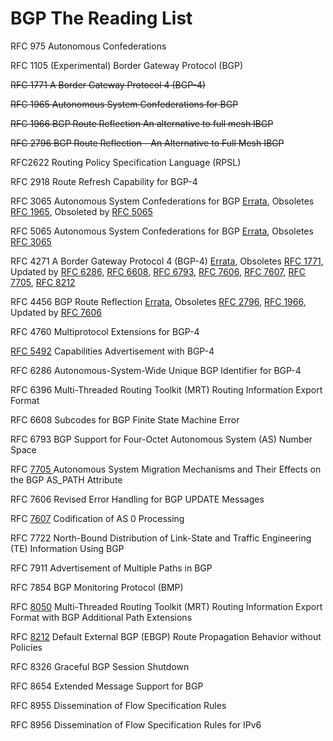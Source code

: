 # BGP The Reading List

RFC 975 Autonomous Confederations

RFC 1105 (Experimental) Border Gateway Protocol (BGP)

~~RFC 1771 A Border Gateway Protocol 4 (BGP-4)~~

~~RFC 1965 Autonomous System Confederations for BGP~~

~~RFC 1966 BGP Route Reflection An alternative to full mesh IBGP~~

~~RFC 2796 BGP Route Reflection - An Alternative to Full Mesh IBGP~~

RFC2622 Routing Policy Specification Language (RPSL)

RFC 2918 Route Refresh Capability for BGP-4

RFC 3065 Autonomous System Confederations for BGP [Errata](http://www.rfc-editor.org/errata/rfc3065), Obsoletes [RFC 1965](http://www.rfc-editor.org/info/rfc1965), Obsoleted by [RFC 5065](http://www.rfc-editor.org/info/rfc5065)

RFC 5065 Autonomous System Confederations for BGP [Errata](http://www.rfc-editor.org/errata/rfc5065), Obsoletes [RFC 3065](http://www.rfc-editor.org/info/rfc3065)

RFC 4271 A Border Gateway Protocol 4 (BGP-4) [Errata](http://www.rfc-editor.org/errata/rfc4271), Obsoletes [RFC 1771](http://www.rfc-editor.org/info/rfc1771), Updated by [RFC 6286](http://www.rfc-editor.org/info/rfc6286), [RFC 6608](http://www.rfc-editor.org/info/rfc6608), [RFC 6793](http://www.rfc-editor.org/info/rfc6793), [RFC 7606](http://www.rfc-editor.org/info/rfc7606), [RFC 7607](http://www.rfc-editor.org/info/rfc7607), [RFC 7705](http://www.rfc-editor.org/info/rfc7705), [RFC 8212](http://www.rfc-editor.org/info/rfc8212)

RFC 4456 BGP Route Reflection [Errata](http://www.rfc-editor.org/errata/rfc4456), Obsoletes [RFC 2796](http://www.rfc-editor.org/info/rfc2796), [RFC 1966](http://www.rfc-editor.org/info/rfc1966), Updated by [RFC 7606](http://www.rfc-editor.org/info/rfc7606)

RFC 4760 Multiprotocol Extensions for BGP-4

[RFC 5492](https://www.rfc-editor.org/rfc/rfc5492.txt) Capabilities Advertisement with BGP-4

RFC 6286 Autonomous-System-Wide Unique BGP Identifier for BGP-4

RFC 6396 Multi-Threaded Routing Toolkit (MRT) Routing Information Export Format

RFC 6608 Subcodes for BGP Finite State Machine Error

RFC 6793 BGP Support for Four-Octet Autonomous System (AS) Number Space

RFC [7705 ](https://tools.ietf.org/html/rfc7705) Autonomous System Migration Mechanisms and Their Effects on the BGP AS_PATH Attribute

RFC 7606 Revised Error Handling for BGP UPDATE Messages

RFC [7607](https://tools.ietf.org/html/rfc7607) Codification of AS 0 Processing

RFC 7722 North-Bound Distribution of Link-State and Traffic Engineering (TE) Information Using BGP

RFC 7911 Advertisement of Multiple Paths in BGP

RFC 7854 BGP Monitoring Protocol (BMP)

RFC [8050](https://datatracker.ietf.org/doc/html/rfc8050)  Multi-Threaded Routing Toolkit (MRT) Routing Information Export Format with BGP Additional Path Extensions

RFC [8212](https://tools.ietf.org/html/rfc8212) Default External BGP (EBGP) Route Propagation Behavior without Policies

RFC 8326 Graceful BGP Session Shutdown

RFC 8654 Extended Message Support for BGP

RFC 8955 Dissemination of Flow Specification Rules

RFC 8956 Dissemination of Flow Specification Rules for IPv6
